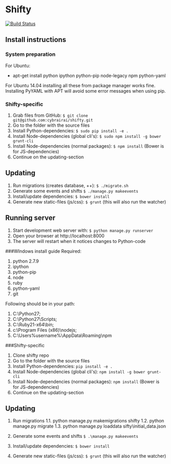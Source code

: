 # Shifty
[![Build Status](https://travis-ci.org/cybrairai/shifty.svg)](https://travis-ci.org/cybrairai/shifty)

## Install instructions

### System preparation
For Ubuntu:
* apt-get install python ipython python-pip node-legacy npm python-yaml

For Ubuntu 14.04 installing all these from package manager works fine. Installing PyYAML with APT will avoid some error messages when using pip.

### Shifty-specific
1. Grab files from GitHub: `$ git clone git@github.com:cybrairai/shifty.git`
2. Go to the folder with the source files
3. Install Python-dependencies: `$ sudo pip install -e .`
4. Install Node-dependencies (global cli's): `$ sudo npm install -g bower grunt-cli`
5. Install Node-dependencies (normal packages): `$ npm install` (Bower is for JS-dependencies)
6. Continue on the updating-section

## Updating
1. Run migrations (creates database, ++): `$ ./migrate.sh`
2. Generate some events and shifts `$ ./manage.py makeevents`
3. Install/update dependencies: `$ bower install`
4. Generate new static-files (js/css): `$ grunt` (this will also run the watcher)

## Running server
1. Start development web server with: `$ python manage.py runserver`
2. Open your browser at http://localhost:8000
3. The server will restart when it notices changes to Python-code

###WIndows install guide
 Required:
 1. python 2.7.9
 2. ipython
 3. python-pip
 4. node
 5. ruby
 6. python-yaml
 7. git

 
Following should be in your path: 
1. C:\Python27\;
2. C:\Python27\Scripts;
3. C:\Ruby21-x64\bin;
4. c:\Program Files (x86)\nodejs;
5. C:\Users\%username%\AppData\Roaming\npm

###Shifty-specific
1. Clone shifty repo
2. Go to the folder with the source files
3. Install Python-dependencies: `pip install -e .`
4. Install Node-dependencies (global cli's): `npm install -g bower grunt-cli`
5. Install Node-dependencies (normal packages): `npm install` (Bower is for JS-dependencies)
6. Continue on the updating-section

## Updating
1. Run migrations 
    1.1. python manage.py makemigrations shifty
    1.2. python manage.py migrate
    1.3. python manage.py loaddata sifty\initial_data.json

2. Generate some events and shifts `$ .\manage.py makeevents`
3. Install/update dependencies: `$ bower install`
4. Generate new static-files (js/css): `$ grunt` (this will also run the watcher)
